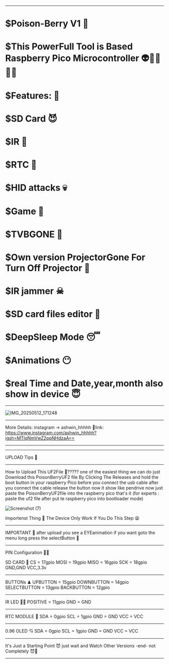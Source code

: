 _____________________________________________________________________
# $Poison-Berry V1 🐋
# $This PowerFull Tool is Based Raspberry Pico Microcontroller 👽🐱‍👓🐱‍🏍
# $Features: 🤑
# $SD Card 😈
# $IR 👹
# $RTC 👺
# $HID attacks 💀
# $Game 🥶
# $TVBGONE 🥵
# $Own version ProjectorGone For Turn Off Projector 👾
# $IR jammer ☠
# $SD card files editor 👻
# $DeepSleep Mode 😴
# $Animations 😶
# $real Time and Date,year,month also show in device 😇
_______________________________________________________________________
![IMG_20250512_171248](https://github.com/user-attachments/assets/b766bbdc-9257-45e4-90f7-e662d7c0eda3)
________________________________________________________________________
More Details: instagram -> ashwin_hhhhh
🔗link: https://www.instagram.com/ashwin_hhhhh?igsh=MTlqNmVwZ2ppNHdzaA==
________________________________________________________________________
________________________________
UPLOAD Tips 🤗
________________________________
How to Upload This UF2File 🤔????? 
one of the easiest thing we can do 
just Download this PoisonBerryUF2 file By Clicking The Releases and hold the boot button in your raspberry Pico before you connect the usb cable after you connect the cable release the button  now it show like pendrive now just paste the PoisonBerryUF2file into the raspberry pico that's it 
(for experts : paste the uf2 file after put te raspberry pico into bootloader mode)

![Screenshot (7)](https://github.com/user-attachments/assets/c47301ac-52c3-4ae8-a133-e647b7a6a19b)

Importenst Thing 🌟
The Device Only Work If You Do This Step 😫
________________________________
IMPORTANT 🌟
after upload you see a EYEanimation if you want goto the menu long press the selectButton 🖤
_______________________________
PIN Configuration 🐱‍👤

SD CARD 🤠 
CS = 17gpio
MOSI = 19gpio
MISO = 16gpio
SCK = 18gpio
GND,GND
VCC,3.3v
_________________________________
BUTTONs ♟
UPBUTTON = 15gpio
DOWNBUTTON = 14gpio
SELECTBUTTON = 13gpio
BACKBUTTON = 12gpio
_________________________________
IR LED  🏴‍☠️
POSITIVE = 11gpio
GND = GND
_________________________________
RTC MODULE 🧭
SDA = 0gpio
SCL = 1gpio
GND = GND
VCC = VCC
_________________________________             
0.96 OLED 💘
SDA = 0gpio
SCL = 1gpio
GND = GND
VCC = VCC
________________________________
It's Just a Starting Point 😈
just wait and Watch Other Versions 
-end- 
not Completely 😈🤫
________________________________
